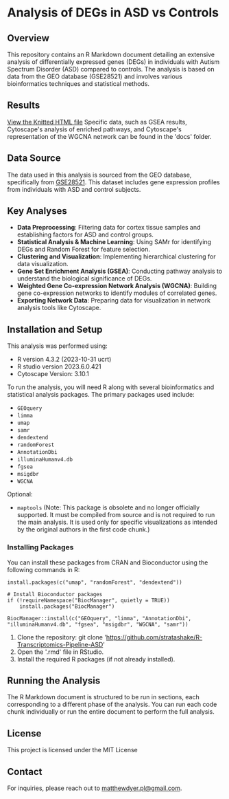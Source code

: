 # Analysis of DEGs in ASD vs Controls

## Overview
This repository contains an R Markdown document detailing an extensive analysis of differentially expressed genes (DEGs) in individuals with Autism Spectrum Disorder (ASD) 
compared to controls. The analysis is based on data from the GEO database (GSE28521) and involves various bioinformatics techniques and statistical methods.

## Results
[View the Knitted HTML file](https://htmlpreview.github.io/?https://github.com/stratashake/R-Transcriptomics-Pipeline-ASD/blob/main/docs/Output.html)
Specific data, such as GSEA results, Cytoscape's analysis of enriched pathways, and Cytoscape's representation of the WGCNA network can be found in the 'docs' folder.

## Data Source
The data used in this analysis is sourced from the GEO database, specifically from [GSE28521](https://www.ncbi.nlm.nih.gov/geo/geo2r/?acc=GSE28521). 
This dataset includes gene expression profiles from individuals with ASD and control subjects.

## Key Analyses
- **Data Preprocessing**: Filtering data for cortex tissue samples and establishing factors for ASD and control groups.
- **Statistical Analysis & Machine Learning**: Using SAMr for identifying DEGs and Random Forest for feature selection.
- **Clustering and Visualization**: Implementing hierarchical clustering for data visualization.
- **Gene Set Enrichment Analysis (GSEA)**: Conducting pathway analysis to understand the biological significance of DEGs.
- **Weighted Gene Co-expression Network Analysis (WGCNA)**: Building gene co-expression networks to identify modules of correlated genes.
- **Exporting Network Data**: Preparing data for visualization in network analysis tools like Cytoscape.

## Installation and Setup

This analysis was performed using:
- R version 4.3.2 (2023-10-31 ucrt)
- R studio version 2023.6.0.421
- Cytoscape Version: 3.10.1

To run the analysis, you will need R along with several bioinformatics and statistical analysis packages. The primary packages used include:

- `GEOquery`
- `limma`
- `umap`
- `samr`
- `dendextend`
- `randomForest`
- `AnnotationDbi`
- `illuminaHumanv4.db`
- `fgsea`
- `msigdbr`
- `WGCNA`

Optional:
- `maptools` (Note: This package is obsolete and no longer officially supported. It must be compiled from source and is not required to run the main analysis.
  It is used only for specific visualizations as intended by the original authors in the first code chunk.)

### Installing Packages

You can install these packages from CRAN and Bioconductor using the following commands in R:

```{r}
install.packages(c("umap", "randomForest", "dendextend"))

# Install Bioconductor packages
if (!requireNamespace("BiocManager", quietly = TRUE))
    install.packages("BiocManager")

BiocManager::install(c("GEOquery", "limma", "AnnotationDbi", "illuminaHumanv4.db", "fgsea", "msigdbr", "WGCNA", "samr"))
```

1. Clone the repository: git clone 'https://github.com/stratashake/R-Transcriptomics-Pipeline-ASD'
2. Open the '.rmd' file in RStudio.
3. Install the required R packages (if not already installed).

## Running the Analysis
The R Markdown document is structured to be run in sections, each corresponding to a different phase of the analysis. 
You can run each code chunk individually or run the entire document to perform the full analysis.

## License
This project is licensed under the MIT License

## Contact
For inquiries, please reach out to [matthewdyer.pl@gmail.com](mailto:matthewdyer.pl@gmail.com).
